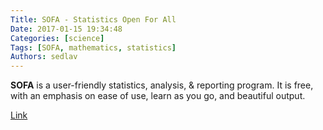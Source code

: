 ```yaml
---
Title: SOFA - Statistics Open For All
Date: 2017-01-15 19:34:48
Categories: [science]
Tags: [SOFA, mathematics, statistics]
Authors: sedlav
---
```


**SOFA** is a user-friendly statistics, analysis, & reporting program. It is free, with an emphasis on ease of use, learn as you go, and beautiful output.

[Link](http://www.sofastatistics.com/)
